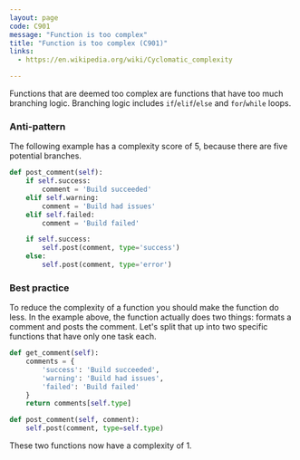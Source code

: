 ```yaml
---
layout: page
code: C901
message: "Function is too complex"
title: "Function is too complex (C901)"
links:
  - https://en.wikipedia.org/wiki/Cyclomatic_complexity

---
```


Functions that are deemed too complex are functions that have too much branching logic. Branching logic includes `if`/`elif`/`else` and `for`/`while` loops.

### Anti-pattern

The following example has a complexity score of 5, because there are five potential branches.

```python
def post_comment(self):
    if self.success:
        comment = 'Build succeeded'
    elif self.warning:
        comment = 'Build had issues'
    elif self.failed:
        comment = 'Build failed'

    if self.success:
        self.post(comment, type='success')
    else:
        self.post(comment, type='error')
```

### Best practice

To reduce the complexity of a function you should make the function do less. In the example above, the function actually does two things: formats a comment and posts the comment. Let's split that up into two specific functions that have only one task each.

```python
def get_comment(self):
    comments = {
        'success': 'Build succeeded',
        'warning': 'Build had issues',
        'failed': 'Build failed'
    }
    return comments[self.type]

def post_comment(self, comment):
    self.post(comment, type=self.type)
```

These two functions now have a complexity of 1.
